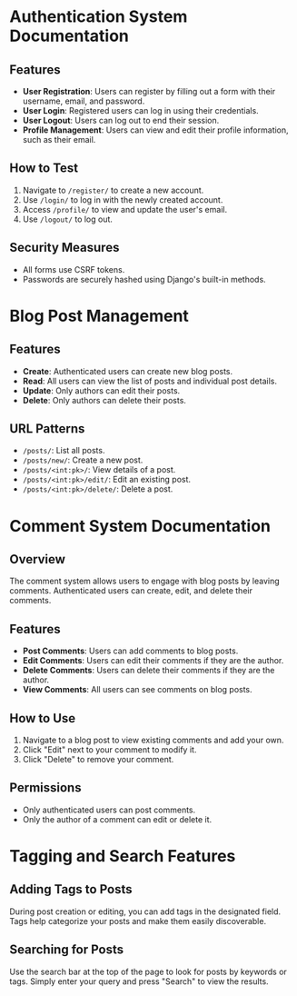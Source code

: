 # Authentication System Documentation

## Features
- **User Registration**: Users can register by filling out a form with their username, email, and password.
- **User Login**: Registered users can log in using their credentials.
- **User Logout**: Users can log out to end their session.
- **Profile Management**: Users can view and edit their profile information, such as their email.

## How to Test
1. Navigate to `/register/` to create a new account.
2. Use `/login/` to log in with the newly created account.
3. Access `/profile/` to view and update the user's email.
4. Use `/logout/` to log out.

## Security Measures
- All forms use CSRF tokens.
- Passwords are securely hashed using Django's built-in methods.

# Blog Post Management

## Features
- **Create**: Authenticated users can create new blog posts.
- **Read**: All users can view the list of posts and individual post details.
- **Update**: Only authors can edit their posts.
- **Delete**: Only authors can delete their posts.

## URL Patterns
- `/posts/`: List all posts.
- `/posts/new/`: Create a new post.
- `/posts/<int:pk>/`: View details of a post.
- `/posts/<int:pk>/edit/`: Edit an existing post.
- `/posts/<int:pk>/delete/`: Delete a post.


# Comment System Documentation

## Overview
The comment system allows users to engage with blog posts by leaving comments. Authenticated users can create, edit, and delete their comments.

## Features
- **Post Comments**: Users can add comments to blog posts.
- **Edit Comments**: Users can edit their comments if they are the author.
- **Delete Comments**: Users can delete their comments if they are the author.
- **View Comments**: All users can see comments on blog posts.

## How to Use
1. Navigate to a blog post to view existing comments and add your own.
2. Click "Edit" next to your comment to modify it.
3. Click "Delete" to remove your comment.

## Permissions
- Only authenticated users can post comments.
- Only the author of a comment can edit or delete it.

# Tagging and Search Features

## Adding Tags to Posts
During post creation or editing, you can add tags in the designated field. Tags help categorize your posts and make them easily discoverable.

## Searching for Posts
Use the search bar at the top of the page to look for posts by keywords or tags. Simply enter your query and press "Search" to view the results.